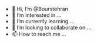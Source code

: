 - 👋 Hi, I’m @Bourstehran
- 👀 I’m interested in ...
- 🌱 I’m currently learning ...
- 💞️ I’m looking to collaborate on ...
- 📫 How to reach me ...

<!---
Bourstehran/Bourstehran is a ✨ special ✨ repository because its `README.md` (this file) appears on your GitHub profile.
You can click the Preview link to take a look at your changes.
--->
